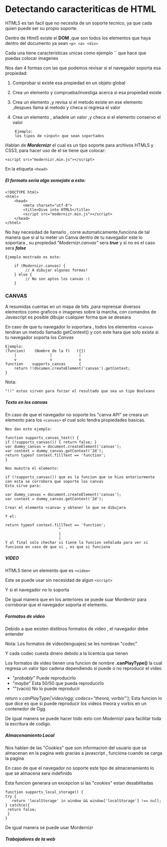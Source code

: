 # Detectando caracteriticas de HTML
HTML5 es tan facil que no necesita de un soporte tecnico, ya que cada quien puede ser su propio soporte.

Dentro de Html5 existe el **DOM** ,que son todos los elementos que haya dentro del documento ya sean `<p> <a> <div>`

Cada una tiene caracteristicas unicas como ejemplo ´<img>´ que hace que puedas colocar imagenes 

Nos dan 4 formas con las que podemos revisar si el navegador soporta esa propiedad:

1. Comprobar si existe esa propiedad en un objeto global
1. Crea un elemento y comprueba/investiga acerca si esa propiedad existe
1. Crea un elemento ,y revisa si el metodo existe en ese elemento ,despues llama al metodo y checa si regresa el valor
1. Crea un elemento , añadele un valor ,y checa si el elemento conservo el valor
    
        Ejemplo:
        los tipos de <input> que sean soportados
        
Hablan de ***Mordernizr*** el cual es un tipo soporte para archivos HTML5 y CSS3, para hacer uso de el se tiene que colocar:

`<script src="modernizr.min.js"></script>`

En la etiqueta `<head>`

##### El formato seria algo semejate a esto:

    <!DOCTYPE html>
    <html>
        <head>
            <meta charset="utf-8">
            <title>Dive into HTML5</title>
            <script src="modernizr.min.js"></script>
        </head>
    </html>
No hay necesidad de llamarlo , corre automaticamente,funciona de tal manera que si al tu meter un Canva dentro de tu navegador este lo soportara , su propiedad *"Modernizr.canvas"* sera ***true*** y si no es el caso sera ***false***

    Ejemplo mostrado es este:
    
        if (Modernizr.canvas) {
             // A dibujar algunas formas!
        } else {
             // No son aptos los canvas :(
        }

### CANVAS
A resumidas cuentas en un mapa de bits ,para reprensar diversos elementos como graficos o imagenes sobre la marcha, con comandos de Javascript es posible dibujar cualquier forma que se deseara 

En caso de que tu navegador lo soportara , todos los elementos `<canva>` tendran un metodo llamado getContext() y con este hara que solo exista si tu navegador soporta los *Canvas*
    
    Ejemplo: 
    (funcion)    (Nombre de la f)   ({})
        |               |            |
        v               v            v
    function    supports_canvas      {
        return !!documen.createElement('canvas').getContext;
    }

Nota:

    "!!" estos sirven para forzar el resultado que sea un tipo Booleano
    
##### Texto en los canvas

En caso de que el navegador no soporte los "canva API" se creara un elemento para los `<canvas>` el cual solo tendra propiedades basicas.

    Nos dan este ejemplo:
    
    function supports_canvas_text() {
    if (!supports_canvas()) { return false; }
    var dummy_canvas = document.createElement('canvas');
    var context = dummy_canvas.getContext('2d');
    return typeof context.fillText == 'function';
    }
    
    Nos muestra el elemento:
    
    if (!supports_canvas()) que es la funcion que se hizo anteriormente con esta se corrobora que soporte los canvas 
    Esto sirve para:
    
    var dummy_canvas = document.createElement('canvas');
    var context = dummy_canvas.getContext('2d');
    
    Crear el elemento <canva> y obtener lo que se dibujara
    
    Y el: 
    
    return typeof context.fillText == 'function'; 
                            ^
                            |
                            |
    Y al final solo chechar si tiene la funcion señalada para ver si funciona en caso de que si , es que si funciona
    
##### VIDEO
HTML5 tiene un elemento que es `<video>` 

Este se puede usar sin necesidad de algun `<script>` 

Y si el navegador no lo soporta 

De igual manera que en los anteriores se puede suar Mordenizr para corroborar que el navegador soporta el elemento.


##### Formatos de video
Debido a que existen distitnos formatos de video , el navegador debe entender 

Nota:
Los formatos de video(lenguajes) se les nombran "codec"

Y cada codec cuesta dinero debido a la licentcia que tienen


Los formatos de video tienen una funcion de nombre 
**.canPlayType()** la cual regresa un valor tipo cadena dependiendo si puede o no reproducir el video

* "*probably*" Puede reproducirlo
* "*maybe*" Esta 50/50 que pueda reproducirlo
* ""(vacio)  No lo puede reproducir


 *return v.canPlayType('video/ogg; codecs="theora, vorbis"');*
 Esta funcion lo que dice es que si puede reproducir los videos theora y vorbis en un contenedor de Ogg
 
 De igual manera se puede hacer todo esto con Modernizr para facilitar toda la escritura de codigo.
 
##### Almacenamiento Local
Nos hablan de las "*Cookies*" que son informacion del usuario que se almacenan en la pagina web gracias a javascript , funciona cuando se carga la pagina 

En caso de que el navegador no soporte este tipo de almacenamiento lo que se almacena sera indefinido

Esta funcion generara un excepcion si las "*cookies*" estan desabilitadas

    function supports_local_storage() {
    try {
       return 'localStorage' in window && window['localStorage'] !== null;
    } catch(e){
     return false;
     }
    }
    
De igual manera se puede usar Mordernizr


##### Trabajadores de la web
 
 